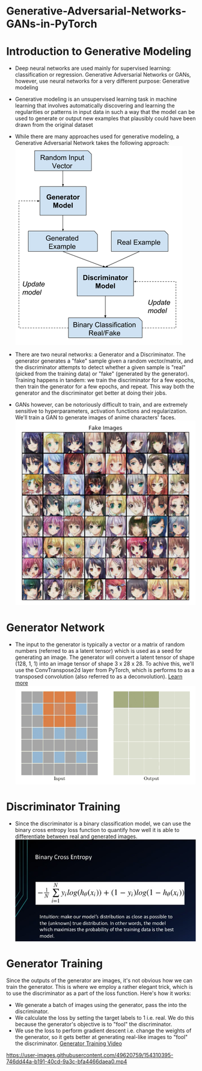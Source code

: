 # Generative-Adversarial-Networks-GANs-in-PyTorch
# Introduction to Generative Modeling
* Deep neural networks are used mainly for supervised learning: classification or regression. Generative Adversarial Networks or GANs, however, use neural networks for a very different purpose: Generative modeling
* Generative modeling is an unsupervised learning task in machine learning that involves automatically discovering and learning the regularities or patterns in input data in such a way that the model can be used to generate or output new examples that plausibly could have been drawn from the original dataset
* While there are many approaches used for generative modeling, a Generative Adversarial Network takes the following approach:
![alt text](https://github.com/AbdulJabbar64/Generative-Adversarial-Networks-GANs-in-PyTorch/blob/main/Images/GANs.png)

* There are two neural networks: a Generator and a Discriminator. The generator generates a "fake" sample given a random vector/matrix, and the discriminator attempts to detect whether a given sample is "real" (picked from the training data) or "fake" (generated by the generator). Training happens in tandem: we train the discriminator for a few epochs, then train the generator for a few epochs, and repeat. This way both the generator and the discriminator get better at doing their jobs.
* GANs however, can be notoriously difficult to train, and are extremely sensitive to hyperparameters, activation functions and regularization. We'll train a GAN to generate images of anime characters' faces.
![alt text](https://github.com/AbdulJabbar64/Generative-Adversarial-Networks-GANs-in-PyTorch/blob/main/Images/fake%20image.png)

# Generator Network
* The input to the generator is typically a vector or a matrix of random numbers (referred to as a latent tensor) which is used as a seed for generating an image. The generator will convert a latent tensor of shape (128, 1, 1) into an image tensor of shape 3 x 28 x 28. To achive this, we'll use the ConvTranspose2d layer from PyTorch, which is performs to as a transposed convolution (also referred to as a deconvolution). [Learn more](https://github.com/vdumoulin/conv_arithmetic/blob/master/README.md#transposed-convolution-animations)
![alt text](https://github.com/AbdulJabbar64/Generative-Adversarial-Networks-GANs-in-PyTorch/blob/main/Images/Generator%20Network.gif)

# Discriminator Training
* Since the discriminator is a binary classification model, we can use the binary cross entropy loss function to quantify how well it is able to differentiate between real and generated images. 
![alt text](https://github.com/AbdulJabbar64/Generative-Adversarial-Networks-GANs-in-PyTorch/blob/main/Images/Discriminator.jpg)

# Generator Training
Since the outputs of the generator are images, it's not obvious how we can train the generator. This is where we employ a rather elegant trick, which is to use the discriminator as a part of the loss function. Here's how it works:
* We generate a batch of images using the generator, pass the into the discriminator.
* We calculate the loss by setting the target labels to 1 i.e. real. We do this because the generator's objective is to "fool" the discriminator.
* We use the loss to perform gradient descent i.e. change the weights of the generator, so it gets better at generating real-like images to "fool" the discriminator.
[Generator Training Video](https://github.com/AbdulJabbar64/Generative-Adversarial-Networks-GANs-in-PyTorch/blob/main/Images/gans_training.avi)


https://user-images.githubusercontent.com/49620759/154310395-746dd44a-b191-40cd-9a3c-bfa4466daea0.mp4



